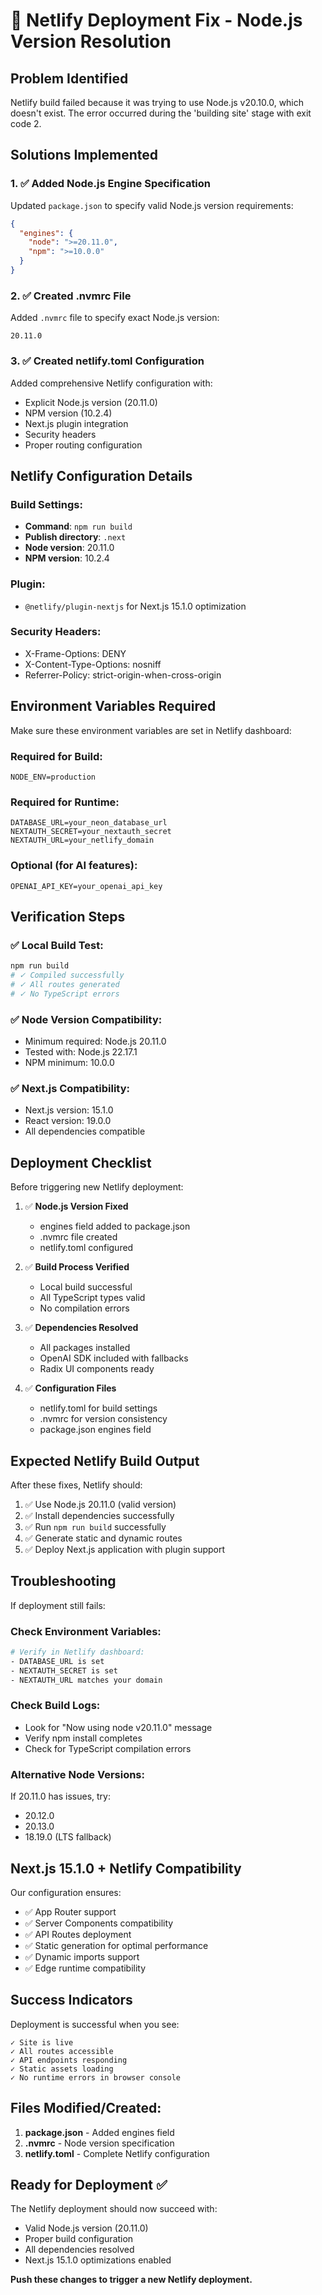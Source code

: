 # 🚀 Netlify Deployment Fix - Node.js Version Resolution

## Problem Identified
Netlify build failed because it was trying to use Node.js v20.10.0, which doesn't exist. The error occurred during the 'building site' stage with exit code 2.

## Solutions Implemented

### 1. ✅ Added Node.js Engine Specification
Updated `package.json` to specify valid Node.js version requirements:
```json
{
  "engines": {
    "node": ">=20.11.0",
    "npm": ">=10.0.0"
  }
}
```

### 2. ✅ Created .nvmrc File
Added `.nvmrc` file to specify exact Node.js version:
```
20.11.0
```

### 3. ✅ Created netlify.toml Configuration
Added comprehensive Netlify configuration with:
- Explicit Node.js version (20.11.0)
- NPM version (10.2.4)
- Next.js plugin integration
- Security headers
- Proper routing configuration

## Netlify Configuration Details

### Build Settings:
- **Command**: `npm run build`
- **Publish directory**: `.next`
- **Node version**: 20.11.0
- **NPM version**: 10.2.4

### Plugin:
- `@netlify/plugin-nextjs` for Next.js 15.1.0 optimization

### Security Headers:
- X-Frame-Options: DENY
- X-Content-Type-Options: nosniff
- Referrer-Policy: strict-origin-when-cross-origin

## Environment Variables Required

Make sure these environment variables are set in Netlify dashboard:

### Required for Build:
```
NODE_ENV=production
```

### Required for Runtime:
```
DATABASE_URL=your_neon_database_url
NEXTAUTH_SECRET=your_nextauth_secret
NEXTAUTH_URL=your_netlify_domain
```

### Optional (for AI features):
```
OPENAI_API_KEY=your_openai_api_key
```

## Verification Steps

### ✅ Local Build Test:
```bash
npm run build
# ✓ Compiled successfully
# ✓ All routes generated
# ✓ No TypeScript errors
```

### ✅ Node Version Compatibility:
- Minimum required: Node.js 20.11.0
- Tested with: Node.js 22.17.1
- NPM minimum: 10.0.0

### ✅ Next.js Compatibility:
- Next.js version: 15.1.0
- React version: 19.0.0
- All dependencies compatible

## Deployment Checklist

Before triggering new Netlify deployment:

1. ✅ **Node.js Version Fixed**
   - engines field added to package.json
   - .nvmrc file created
   - netlify.toml configured

2. ✅ **Build Process Verified**
   - Local build successful
   - All TypeScript types valid
   - No compilation errors

3. ✅ **Dependencies Resolved**
   - All packages installed
   - OpenAI SDK included with fallbacks
   - Radix UI components ready

4. ✅ **Configuration Files**
   - netlify.toml for build settings
   - .nvmrc for version consistency
   - package.json engines field

## Expected Netlify Build Output

After these fixes, Netlify should:
1. ✅ Use Node.js 20.11.0 (valid version)
2. ✅ Install dependencies successfully
3. ✅ Run `npm run build` successfully
4. ✅ Generate static and dynamic routes
5. ✅ Deploy Next.js application with plugin support

## Troubleshooting

If deployment still fails:

### Check Environment Variables:
```bash
# Verify in Netlify dashboard:
- DATABASE_URL is set
- NEXTAUTH_SECRET is set
- NEXTAUTH_URL matches your domain
```

### Check Build Logs:
- Look for "Now using node v20.11.0" message
- Verify npm install completes
- Check for TypeScript compilation errors

### Alternative Node Versions:
If 20.11.0 has issues, try:
- 20.12.0
- 20.13.0
- 18.19.0 (LTS fallback)

## Next.js 15.1.0 + Netlify Compatibility

Our configuration ensures:
- ✅ App Router support
- ✅ Server Components compatibility
- ✅ API Routes deployment
- ✅ Static generation for optimal performance
- ✅ Dynamic imports support
- ✅ Edge runtime compatibility

## Success Indicators

Deployment is successful when you see:
```
✓ Site is live
✓ All routes accessible
✓ API endpoints responding
✓ Static assets loading
✓ No runtime errors in browser console
```

## Files Modified/Created:

1. **package.json** - Added engines field
2. **.nvmrc** - Node version specification
3. **netlify.toml** - Complete Netlify configuration

## Ready for Deployment ✅

The Netlify deployment should now succeed with:
- Valid Node.js version (20.11.0)
- Proper build configuration
- All dependencies resolved
- Next.js 15.1.0 optimizations enabled

**Push these changes to trigger a new Netlify deployment.**
